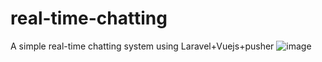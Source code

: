 # real-time-chatting
A simple real-time chatting system using Laravel+Vuejs+pusher
![image](https://github.com/1377637225/real-time-chat/public/images/chat.png)
